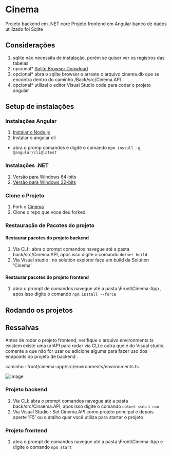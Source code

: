 # Cinema

Projeto backend em .NET core
Projeto frontend em Angular
banco de dados utilizado foi Sqlite

## Considerações
1. sqlite não necessita de instalação, porém se quiser ver os registros das tabelas
1. opcional* [Sqlite Browser Donwload](https://sqlitebrowser.org/dl/)
2. opcional* abra o sqlite browser e arraste o arquivo cinema.db que se encontra dentro do caminho /Back/src/Cinema.API
3. opcional* utilizei o editor Visual Studio code para codar o projeto angular 


## Setup de instalações

### Instalações Angular
1. [Instalar o Node.js](https://nodejs.org/)
2. Instalar o angular cli 
 - abra o promp comandos e digite o comando ```npm install -g @angular/cli@latest```

### Instalações .NET
1. [Versão para Windows 64-bits](https://dotnet.microsoft.com/en-us/download/dotnet/thank-you/sdk-5.0.102-windows-x64-installer)
2. [Versão para Windows 32-bits](https://dotnet.microsoft.com/en-us/download/dotnet/thank-you/sdk-5.0.214-windows-x86-installer)

### Clone o Projeto
1. Fork o [Cinema](https://github.com/vsandrade/ProEventos/fork)
2. Clone o repo que voce deu forked.

### Restauração de Pacotes do projeto

#### Restaurar pacotes do projeto backend
1. Via CLI : abra o prompt comandos navegue até a pasta back/src/Cinema.API, apos isso digite o comando ```dotnet build```
2. Via Visual studio : no solution explorer faça um build da Solution 'Cinema'

#### Restaurar pacotes do projeto frontend
1. abra o prompt de comandos navegue até a pasta \Front\Cinema-App , apos isso digite o comando ```npm install --force```

## Rodando os projetos

## Ressalvas
Antes de rodar o projeto frontend, verifique o arquivo environments.ts existem existe uma urlAPI para rodar via CLI e outra que é do Visual studio,
comente a que não for usar ou adicione alguma para fazer uso dos endpoints do projeto de backend .

caminho : front/cinema-app/src/environments/environments.ts


![image](https://user-images.githubusercontent.com/44528586/203283281-b912f778-07d8-4631-8e83-a090d899650f.png)


### Projeto backend
1. Via CLI: abra o prompt comandos navegue até a pasta back/src/Cinaema.API, apos isso digite o comando ```dotnet watch run```
2. Via Visual Studio : Set Cinema.API como projeto principal e depois aperte 'F5' ou o atalho quer você utiliza para startar o projeto 

### Projeto frontend
1. abra o prompt de comandos navegue até a pasta \Front\Cinema-App e digite o comando ```npm start```
